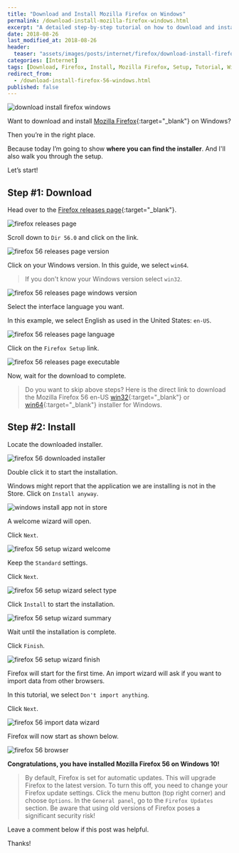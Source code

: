 ```yaml
---
title: "Download and Install Mozilla Firefox on Windows"
permalink: /download-install-mozilla-firefox-windows.html
excerpt: "A detailed step-by-step tutorial on how to download and install Mozilla Firefox on Windows 10."
date: 2018-08-26
last_modified_at: 2018-08-26
header:
  teaser: "assets/images/posts/internet/firefox/download-install-firefox-windows.png"
categories: [Internet]
tags: [Download, Firefox, Install, Mozilla Firefox, Setup, Tutorial, Windows]
redirect_from:
  - /download-install-firefox-56-windows.html
published: false
---
```


<img src="{{ site.url }}/assets/images/posts/internet/firefox/download-install-firefox-windows.png" alt="download install firefox windows" class="align-right title-image">

Want to download and install [Mozilla Firefox](https://www.mozilla.org){:target="_blank"} on Windows?

Then you’re in the right place.

Because today I’m going to show **where you can find the installer**. And I'll also walk you through the setup.

Let’s start!

## Step #1: Download

Head over to the [Firefox releases page](https://ftp.mozilla.org/pub/firefox/releases/){:target="_blank"}.

<img src="{{ site.url }}/assets/images/posts/internet/firefox/firefox-releases-page.png" alt="firefox releases page">

Scroll down to `Dir 56.0` and click on the link.

<img src="{{ site.url }}/assets/images/posts/internet/firefox/firefox-56-releases-page-version.png" alt="firefox 56 releases page version">

Click on your Windows version. In this guide, we select `win64`.

> If you don't know your Windows version select `win32`.

<img src="{{ site.url }}/assets/images/posts/internet/firefox/firefox-56-releases-page-windows-version.png" alt="firefox 56 releases page windows version">

Select the interface language you want.

In this example, we select English as used in the United States: `en-US`.

<img src="{{ site.url }}/assets/images/posts/internet/firefox/firefox-56-releases-page-language.png" alt="firefox 56 releases page language">

Click on the `Firefox Setup` link.

<img src="{{ site.url }}/assets/images/posts/internet/firefox/firefox-56-releases-page-executable.png" alt="firefox 56 releases page executable">

Now, wait for the download to complete.

> Do you want to skip above steps? Here is the direct link to download the Mozilla Firefox 56 en-US [win32](https://ftp.mozilla.org/pub/firefox/releases/56.0/win32/en-US/){:target="_blank"} or [win64](https://ftp.mozilla.org/pub/firefox/releases/56.0/win64/en-US/){:target="_blank"} installer for Windows.

## Step #2: Install

Locate the downloaded installer.

<img src="{{ site.url }}/assets/images/posts/internet/firefox/firefox-56-downloaded-installer.png" alt="firefox 56 downloaded installer">

Double click it to start the installation.

Windows might report that the application we are installing is not in the Store. Click on `Install anyway`.

<img src="{{ site.url }}/assets/images/posts/windows-install-app-not-in-store.png" alt="windows install app not in store">

A welcome wizard will open.

Click `Next`.

<img src="{{ site.url }}/assets/images/posts/internet/firefox/firefox-56-setup-wizard-welcome.png" alt="firefox 56 setup wizard welcome">

Keep the `Standard` settings.

Click `Next`.

<img src="{{ site.url }}/assets/images/posts/internet/firefox/firefox-56-setup-wizard-select-type.png" alt="firefox 56 setup wizard select type">

Click `Install` to start the installation.

<img src="{{ site.url }}/assets/images/posts/internet/firefox/firefox-56-setup-wizard-summary.png" alt="firefox 56 setup wizard summary">

Wait until the installation is complete.

Click `Finish`.

<img src="{{ site.url }}/assets/images/posts/internet/firefox/firefox-56-setup-wizard-finish.png" alt="firefox 56 setup wizard finish">

Firefox will start for the first time. An import wizard will ask if you want to import data from other browsers.

In this tutorial, we select `Don't import anything`.

Click `Next`.

<img src="{{ site.url }}/assets/images/posts/internet/firefox/firefox-56-import-data-wizard.png" alt="firefox 56 import data wizard">

Firefox will now start as shown below.

<img src="{{ site.url }}/assets/images/posts/internet/firefox/firefox-56-browser.png" alt="firefox 56 browser">

**Congratulations, you have installed Mozilla Firefox 56 on Windows 10!**

> By default, Firefox is set for automatic updates. This will upgrade Firefox to the latest version. To turn this off, you need to change your Firefox update settings. Click the menu button (top right corner) and choose `Options`. In the `General panel`, go to the `Firefox Updates` section. Be aware that using old versions of Firefox poses a significant security risk!

Leave a comment below if this post was helpful.

Thanks!
